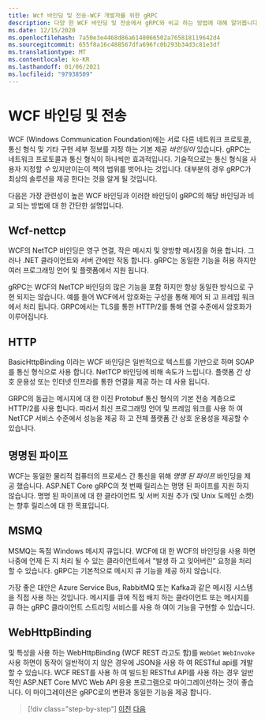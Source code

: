 ```yaml
---
title: Wcf 바인딩 및 전송-WCF 개발자를 위한 gRPC
description: 다양 한 WCF 바인딩 및 전송에서 gRPC와 비교 하는 방법에 대해 알아봅니다.
ms.date: 12/15/2020
ms.openlocfilehash: 7a50e3e4468d86a6140066502a765818119642d4
ms.sourcegitcommit: 655f8a16c488567dfa696fc0b293b34d3c81e3df
ms.translationtype: MT
ms.contentlocale: ko-KR
ms.lasthandoff: 01/06/2021
ms.locfileid: "97938509"
---
```

# <a name="wcf-bindings-and-transports"></a>WCF 바인딩 및 전송

WCF (Windows Communication Foundation)에는 서로 다른 네트워크 프로토콜, 통신 형식 및 기타 구현 세부 정보를 지정 하는 기본 제공 *바인딩이* 있습니다. gRPC는 네트워크 프로토콜과 통신 형식이 하나씩만 효과적입니다. 기술적으로는 통신 형식을 사용자 지정할 *수* 있지만이는이 책의 범위를 벗어나는 것입니다. 대부분의 경우 gRPC가 최상의 솔루션을 제공 한다는 것을 알게 될 것입니다.

다음은 가장 관련성이 높은 WCF 바인딩과 이러한 바인딩이 gRPC의 해당 바인딩과 비교 되는 방법에 대 한 간단한 설명입니다.

## <a name="nettcp"></a>Wcf-nettcp

WCF의 NetTCP 바인딩은 영구 연결, 작은 메시지 및 양방향 메시징을 허용 합니다. 그러나 .NET 클라이언트와 서버 간에만 작동 합니다. gRPC는 동일한 기능을 허용 하지만 여러 프로그래밍 언어 및 플랫폼에서 지원 됩니다.

gRPC는 WCF의 NetTCP 바인딩의 많은 기능을 포함 하지만 항상 동일한 방식으로 구현 되지는 않습니다. 예를 들어 WCF에서 암호화는 구성을 통해 제어 되 고 프레임 워크에서 처리 됩니다. GRPC에서는 TLS를 통한 HTTP/2를 통해 연결 수준에서 암호화가 이루어집니다.

## <a name="http"></a>HTTP

BasicHttpBinding 이라는 WCF 바인딩은 일반적으로 텍스트를 기반으로 하며 SOAP를 통신 형식으로 사용 합니다. NetTCP 바인딩에 비해 속도가 느립니다. 플랫폼 간 상호 운용성 또는 인터넷 인프라를 통한 연결을 제공 하는 데 사용 됩니다.

GRPC의 동급는 메시지에 대 한 이진 Protobuf 통신 형식의 기본 전송 계층으로 HTTP/2를 사용 합니다. 따라서 최신 프로그래밍 언어 및 프레임 워크를 사용 하 여 NetTCP 서비스 수준에서 성능을 제공 하 고 전체 플랫폼 간 상호 운용성을 제공할 수 있습니다.

## <a name="named-pipes"></a>명명된 파이프

WCF는 동일한 물리적 컴퓨터의 프로세스 간 통신을 위해 *명명 된 파이프* 바인딩을 제공 했습니다. ASP.NET Core gRPC의 첫 번째 릴리스는 명명 된 파이프를 지원 하지 않습니다. 명명 된 파이프에 대 한 클라이언트 및 서버 지원 추가 (및 Unix 도메인 소켓)는 향후 릴리스에 대 한 목표입니다.

## <a name="msmq"></a>MSMQ

MSMQ는 독점 Windows 메시지 큐입니다. WCF에 대 한 WCF의 바인딩을 사용 하면 나중에 언제 든 지 처리 될 수 있는 클라이언트에서 "발생 하 고 잊어버린" 요청을 처리할 수 있습니다. gRPC는 기본적으로 메시지 큐 기능을 제공 하지 않습니다.

가장 좋은 대안은 Azure Service Bus, RabbitMQ 또는 Kafka과 같은 메시징 시스템을 직접 사용 하는 것입니다. 메시지를 큐에 직접 배치 하는 클라이언트 또는 메시지를 큐 하는 gRPC 클라이언트 스트리밍 서비스를 사용 하 여이 기능을 구현할 수 있습니다.

## <a name="webhttpbinding"></a>WebHttpBinding

및 특성을 사용 하는 WebHttpBinding (WCF REST 라고도 함)를 `WebGet` `WebInvoke` 사용 하면이 동작이 일반적이 지 않은 경우에 JSON을 사용 하 여 RESTful api를 개발할 수 있습니다. WCF REST를 사용 하 여 빌드된 RESTful API를 사용 하는 경우 일반적인 ASP.NET Core MVC Web API 응용 프로그램으로 마이그레이션하는 것이 좋습니다. 이 마이그레이션은 gRPC로의 변환과 동일한 기능을 제공 합니다.

>[!div class="step-by-step"]
>[이전](wcf-endpoints-grpc-methods.md)
>[다음](rpc-types.md)
